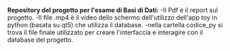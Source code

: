 **Repository del progetto per l'esame di Basi di Dati:**
		-Il Pdf è il report sul progetto.
		-Il file .mp4 è il video dello schermo dell'utilizzo dell'app toy in python (basata su qt5) che utilizza il database.
		-nella cartella codice_py si trova il file finale utilizzato per creare l'interfaccia e interagire con il database del progetto. 
